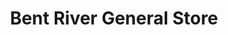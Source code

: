 ---
title: "Bent River General Store"
url: /bent-river/bent-river-general-store/
shop: convenience
---